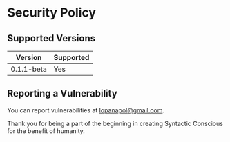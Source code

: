 # Security Policy

## Supported Versions

| Version    | Supported          |
| ---------- | ------------------ |
| 0.1.1-beta | Yes                |

## Reporting a Vulnerability

You can report vulnerabilities at [lopanapol@gmail.com](mailto:lopanapol@gmail.com).  

Thank you for being a part of the beginning in creating Syntactic Conscious for the benefit of humanity.
